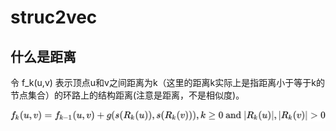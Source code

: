 # struc2vec
## 什么是距离 
令 f_k(u,v) 表示顶点u和v之间距离为k（这里的距离k实际上是指距离小于等于k的节点集合）的环路上的结构距离(注意是距离，不是相似度)。

![](./images-struc2vec/距离.svg)
